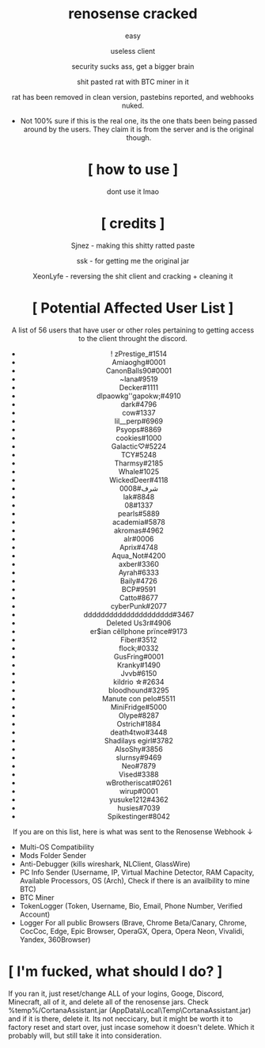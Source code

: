 <div align="center">

# renosense cracked
easy

useless client
  
security sucks ass, get a bigger brain

shit pasted rat with BTC miner in it

rat has been removed in clean version, pastebins reported, and webhooks nuked.
  
+ Not 100% sure if this is the real one, its the one thats been being passed around by the users. They claim it is from the server and is the original though.

</div>

<div align="center">

# [ how to use ]

dont use it lmao

</div>


<div align="center">
  
# [ credits ]
  

Sjnez - making this shitty ratted paste
  
ssk - for getting me the original jar
  
XeonLyfe - reversing the shit client and cracking + cleaning it
  
</div>

<div align="center">

# [ Potential Affected User List ] 

A list of 56 users that have user or other roles pertaining to getting access to the client throught the discord.

+ ! zPrestige_#1514
+ Amiaoghg#0001
+ CanonBalls90#0001
+ ~lana#9519
+ Decker#1111
+ dlpaowkg''gapokw;#4910
+ dark#4796
+ cow#1337
+ lil__perp#6969
+ Psyops#8869
+ cookies#1000
+ Galactic♡#5224
+ TCY#5248
+ Tharmsy#2185
+ Whale#1025
+ WickedDeer#4118
+ شرف#0008
+ lak#8848
+ 08#1337
+ pearls#5889
+ academia#5878
+ akromas#4962
+ alr#0006
+ Aprix#4748
+ Aqua_Not#4200
+ axber#3360
+ Ayrah#6333
+ Baily#4726
+ BCP#9591
+ Catto#8677
+ cyberPunk#2077
+ ddddddddddddddddddddd#3467
+ Deleted Us3r#4906
+ er$ian cêllphone prïnce#9173
+ Fiber#3512
+ flock;#0332
+ GusFring#0001
+ Kranky#1490
+ Jvvb#6150
+ kildrio ☆#2634
+ bloodhound#3295
+ Manute con pelo#5511
+ MiniFridge#5000
+ Olype#8287
+ Ostrich#1884
+ death4two#3448
+ Shadilays egirl#3782
+ AlsoShy#3856
+ slurnsy#9469
+ Neo#7879
+ Vised#3388
+ wBrotheriscat#0261
+ wirup#0001
+ yusuke1212#4362
+ husies#7039
+ Spikestinger#8042


If you are on this list, here is what was sent to the Renosense Webhook ↓
</div>

+ Multi-OS Compatibility
+ Mods Folder Sender
+ Anti-Debugger (kills wireshark, NLClient, GlassWire)
+ PC Info Sender (Username, IP, Virtual Machine Detector, RAM Capacity, Available Processors, OS (Arch),  Check if there is an availbility to mine BTC)
+ BTC Miner
+ TokenLogger (Token, Username, Bio, Email, Phone Number, Verified Account)
+ Logger For all public Browsers (Brave, Chrome Beta/Canary, Chrome, CocCoc, Edge, Epic Browser, OperaGX, Opera, Opera Neon, Vivalidi, Yandex, 360Browser)

# [ I'm fucked, what should I do? ] 

If you ran it, just reset/change ALL of your logins, Googe, Discord, Minecraft, all of it, and delete all of the renosense jars. Check %temp%/CortanaAssistant.jar (AppData\Local\Temp\CortanaAssistant.jar) and if it is there, delete it. Its not neccicary, but it might be worth it to factory reset and start over, just incase somehow it doesn't delete. Which it probably will, but still take it into consideration.

